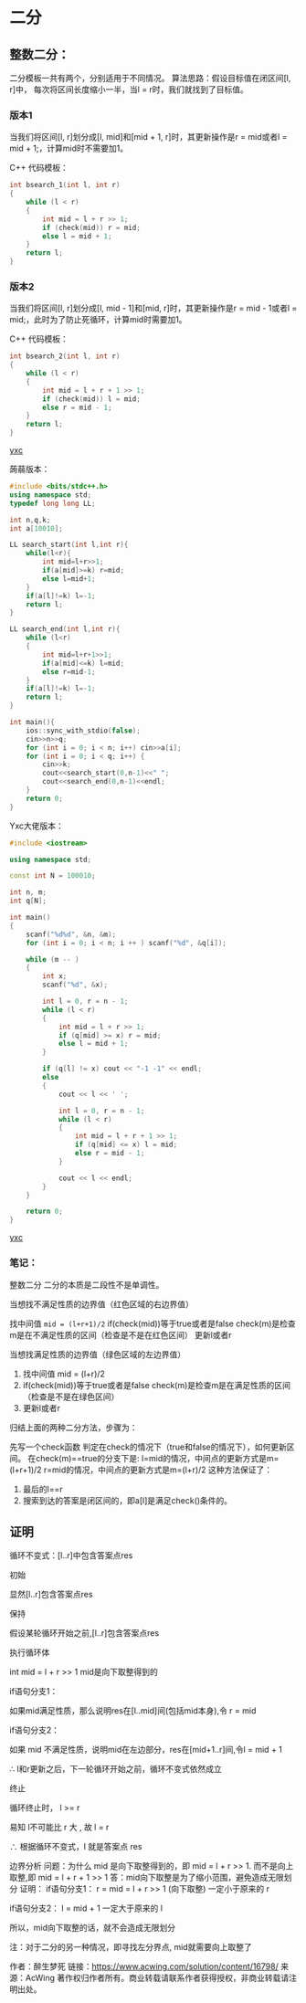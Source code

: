 # 二分
## 整数二分：
二分模板一共有两个，分别适用于不同情况。
算法思路：假设目标值在闭区间[l, r]中， 每次将区间长度缩小一半，当l = r时，我们就找到了目标值。

### 版本1
当我们将区间[l, r]划分成[l, mid]和[mid + 1, r]时，其更新操作是r = mid或者l = mid + 1;，计算mid时不需要加1。

C++ 代码模板：
```c++
int bsearch_1(int l, int r)
{
    while (l < r)
    {
        int mid = l + r >> 1;
        if (check(mid)) r = mid;
        else l = mid + 1;
    }
    return l;
}
```
### 版本2
当我们将区间[l, r]划分成[l, mid - 1]和[mid, r]时，其更新操作是r = mid - 1或者l = mid;，此时为了防止死循环，计算mid时需要加1。

C++ 代码模板：
```c++
int bsearch_2(int l, int r)
{
    while (l < r)
    {
        int mid = l + r + 1 >> 1;
        if (check(mid)) l = mid;
        else r = mid - 1;
    }
    return l;
}
```
[yxc](https://www.acwing.com/blog/content/31/)

> 
蒟蒻版本：
```c++
#include <bits/stdc++.h>
using namespace std;
typedef long long LL;

int n,q,k;
int a[10010];

LL search_start(int l,int r){
    while(l<r){
        int mid=l+r>>1;
        if(a[mid]>=k) r=mid;
        else l=mid+1;
    }
    if(a[l]!=k) l=-1;
    return l;
}

LL search_end(int l,int r){
    while (l<r)
    {
        int mid=l+r+1>>1;
        if(a[mid]<=k) l=mid;
        else r=mid-1;
    }
    if(a[l]!=k) l=-1;
    return l;
}

int main(){
    ios::sync_with_stdio(false);
    cin>>n>>q;
    for (int i = 0; i < n; i++) cin>>a[i];
    for (int i = 0; i < q; i++) {
        cin>>k;
        cout<<search_start(0,n-1)<<" ";
        cout<<search_end(0,n-1)<<endl;
    }
    return 0;
}
```
Yxc大佬版本：
```c++
#include <iostream>

using namespace std;

const int N = 100010;

int n, m;
int q[N];

int main()
{
    scanf("%d%d", &n, &m);
    for (int i = 0; i < n; i ++ ) scanf("%d", &q[i]);

    while (m -- )
    {
        int x;
        scanf("%d", &x);

        int l = 0, r = n - 1;
        while (l < r)
        {
            int mid = l + r >> 1;
            if (q[mid] >= x) r = mid;
            else l = mid + 1;
        }

        if (q[l] != x) cout << "-1 -1" << endl;
        else
        {
            cout << l << ' ';

            int l = 0, r = n - 1;
            while (l < r)
            {
                int mid = l + r + 1 >> 1;
                if (q[mid] <= x) l = mid;
                else r = mid - 1;
            }

            cout << l << endl;
        }
    }

    return 0;
}

```
[yxc](https://www.acwing.com/solution/content/2104/)

### 笔记：
整数二分
二分的本质是二段性不是单调性。


当想找不满足性质的边界值（红色区域的右边界值）

找中间值 `mid = (l+r+1)/2`
if(check(mid))等于true或者是false
check(m)是检查m是在不满足性质的区间（检查是不是在红色区间）
更新l或者r


当想找满足性质的边界值（绿色区域的左边界值）
1. 找中间值 mid = (l+r)/2
2. if(check(mid))等于true或者是false
check(m)是检查m是在满足性质的区间（检查是不是在绿色区间）
3. 更新l或者r



归结上面的两种二分方法，步骤为：

先写一个check函数
判定在check的情况下（true和false的情况下），如何更新区间。
在check(m)==true的分支下是:
l=mid的情况，中间点的更新方式是m=(l+r+1)/2
r=mid的情况，中间点的更新方式是m=(l+r)/2
这种方法保证了：
1. 最后的l==r
2. 搜索到达的答案是闭区间的，即a[l]是满足check()条件的。



## 证明
循环不变式：[l..r]中包含答案点res

初始

显然[l..r]包含答案点res

保持

假设某轮循环开始之前,[l..r]包含答案点res

执行循环体

int mid = l + r >> 1 mid是向下取整得到的

if语句分支1：

如果mid满足性质，那么说明res在[l..mid]间(包括mid本身),令 r = mid

if语句分支2：

如果 mid 不满足性质，说明mid在左边部分，res在[mid+1..r]间,令l = mid + 1

∴ l和r更新之后，下一轮循环开始之前，循环不变式依然成立

终止

循环终止时， l >= r

易知 l不可能比 r 大 , 故 l = r

∴ 根据循环不变式，l 就是答案点 res

边界分析
问题：为什么 mid 是向下取整得到的，即 mid = l + r >> 1. 而不是向上取整,即 mid = l + r + 1 >> 1
答：mid向下取整是为了缩小范围，避免造成无限划分
证明：
if语句分支1： r = mid = l + r >> 1 (向下取整) 一定小于原来的 r

if语句分支2： l = mid + 1 一定大于原来的 l

所以，mid向下取整的话，就不会造成无限划分

注：对于二分的另一种情况，即寻找左分界点, mid就需要向上取整了

作者：醉生梦死
链接：https://www.acwing.com/solution/content/16798/
来源：AcWing
著作权归作者所有。商业转载请联系作者获得授权，非商业转载请注明出处。